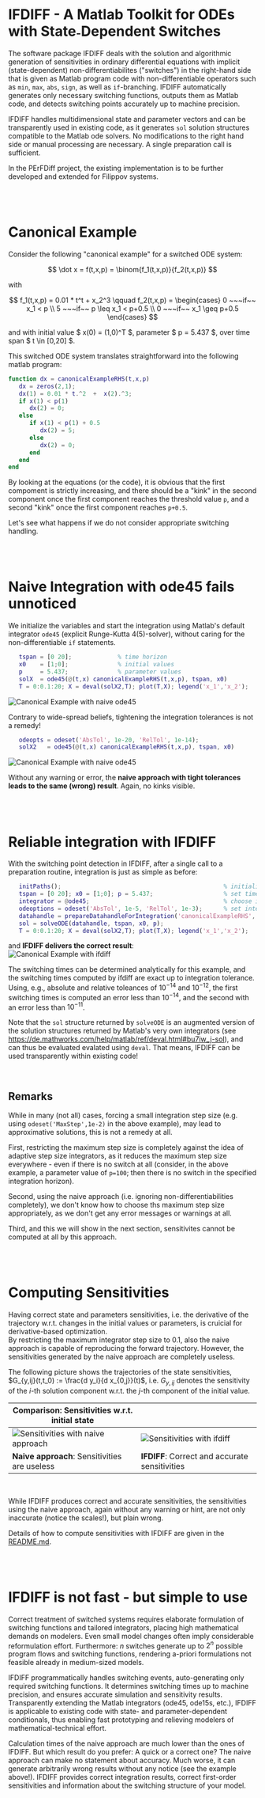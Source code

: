 # IFDIFF - A Matlab Toolkit for ODEs with State˗Dependent Switches

The software package IFDIFF deals with the solution and algorithmic generation of sensitivities
in ordinary differential equations with implicit (state-dependent) non-differentiabilites ("switches") 
in the right-hand side that is given as Matlab program code with non-differentiable operators such as 
`min`, `max`, `abs`, `sign`, as well as `if`-branching. IFDIFF automatically generates only necessary 
switching functions, outputs them as Matlab code, and detects switching points accurately up to machine
precision.

IFDIFF handles multidimensional state and parameter vectors and can be transparently used in existing code,
as it generates `sol` solution structures compatible to the Matlab ode solvers. No modifications to the 
right hand side or manual processing are necessary. A single preparation call is sufficient.

In the PErFDiff project, the existing implementation is to be further developed and extended for Filippov systems. 

<br/>
<br/>


# Canonical Example
Consider the following "canonical example" for a switched ODE system:

$$
   \dot x = f(t,x,p) = \binom{f_1(t,x,p)}{f_2(t,x,p)}
$$

with

$$
  f_1(t,x,p) = 0.01 * t^t + x_2^3
  \qquad
  f_2(t,x,p) = \begin{cases} 0 ~~~if~~ x_1 < p  \\  5 ~~~if~~ p \leq x_1 < p+0.5  \\  0 ~~~if~~ x_1 \geq p+0.5  \end{cases}
$$

and with initial value $ x(0) = (1,0)^T $, parameter $ p = 5.437 $, over time span $ t \in [0,20] $.

This switched ODE system translates straightforward into the following matlab program:

```matlab
function dx = canonicalExampleRHS(t,x,p)
   dx = zeros(2,1);
   dx(1) = 0.01 * t.^2  +  x(2).^3;
   if x(1) < p(1) 
      dx(2) = 0;
   else
      if x(1) < p(1) + 0.5
         dx(2) = 5;
      else
         dx(2) = 0;
      end
   end
end
```

By looking at the equations (or the code), it is obvious that the first compoment is strictly increasing,
and there should be a "kink" in the second component once the first component reaches the threshold value `p`,
and a second "kink" once the first component reaches `p+0.5`.

Let's see what happens if we do not consider appropriate switching handling. 

<br/>
<br/>

# Naive Integration with ode45 fails unnoticed

We initialize the variables and start the integration using Matlab's default integrator `ode45` (explicit Runge-Kutta 4(5)-solver),
without caring for the non-differentiable `if` statements.
```matlab
   tspan = [0 20];             % time horizon
   x0    = [1;0];              % initial values
   p     = 5.437;              % parameter values
   solX  = ode45(@(t,x) canonicalExampleRHS(t,x,p), tspan, x0)
   T = 0:0.1:20; X = deval(solX2,T); plot(T,X); legend('x_1','x_2');
```
![Canonical Example with naive ode45](./canonex_naive.png)

Contrary to wide-spread beliefs, tightening the integration tolerances is not a remedy!
```matlab
   odeopts = odeset('AbsTol', 1e-20, 'RelTol', 1e-14);
   solX2   = ode45(@(t,x) canonicalExampleRHS(t,x,p), tspan, x0)
```
![Canonical Example with naive ode45](./canonex_naive_highaccuracy.png)

Without any warning or error, the __naive approach with tight tolerances leads to the same (wrong) result__. Again, no kinks visible. 

<br/>
<br/>

# Reliable integration with IFDIFF

With the switching point detection in IFDIFF, after a single call to a preparation routine, 
integration is just as simple as before:
```matlab
   initPaths();                                              % initialise the paths for ifdiff (only once)
   tspan = [0 20]; x0 = [1;0]; p = 5.437;                    % set time horizon, initial value, parameter
   integrator = @ode45;                                      % choose integrator
   odeoptions = odeset('AbsTol', 1e-5, 'RelTol', 1e-3);      % set integrator options, here: low accuracy
   datahandle = prepareDatahandleForIntegration('canonicalExampleRHS', 'solver', func2str(integrator), 'options', odeoptions);
   sol = solveODE(datahandle, tspan, x0, p); 
   T = 0:0.1:20; X = deval(solX2,T); plot(T,X); legend('x_1','x_2');
```
and __IFDIFF delivers the correct result__:  
![Canonical Example with ifdiff](./canonex_ifdiff.png)

The switching times can be determined analytically for this example, and the switching times computed by ifdiff
are exact up to integration tolerance. Using, e.g., absolute and relative toleances of $10^{-14}$ and $10^{-12}$, the
first switching times is computed an error less than $10^{-14}$, and the second with an error less than $10^{-11}$.

Note that the `sol` structure returned by `solveODE` is an augmented version of the solution structures returned
by  Matlab's very own integrators (see https://de.mathworks.com/help/matlab/ref/deval.html#bu7iw_j-sol), 
and can thus be evaluated evalated using `deval`. That means, IFDIFF can be used transparently within existing code!

<br/>

## Remarks

While in many (not all) cases, forcing a small integration step size (e.g. using `odeset('MaxStep',1e-2)` in the above example),
may lead to approximative solutions, this is not a remedy at all. 

First, restricting the maximum step size is completely against the idea of adaptive step size integrators, as it reduces the maximum
step size everywhere - even if there is no switch at all (consider, in the above example, a parameter value of `p=100`; then there is 
no switch in the specified integration horizon).

Second, using the naive approach (i.e. ignoring non-differentiabilities completely), we don't know how to choose ths maximum step size
appropriately, as we don't get any error messages or warnings at all. 

Third, and this we will show in the next section, sensitivites cannot be computed at all by this approach.

<br/>
<br/>

# Computing Sensitivities

Having correct state and parameters sensitivities, i.e. the derivative of the trajectory w.r.t. changes in the initial values or parameters,
is cruicial for derivative-based optimization.  
By restricting the maximum integrator step size to $0.1$, also the naive approach is capable of reproducing the forward trajectory.
However, the sensitivities generated by the naive approach are completely useless.

The following picture shows the trajectories of the state sensitivities, $G_{y,ij}(t,t_0) := \frac{d y_i}{d x_{0,j}}(t)$, i.e.
$G_{y,ij}$ denotes the sensitivity of the $i$-th solution component w.r.t. the $j$-th component of the initial value.

| Comparison: Sensitivities w.r.t. initial state                        |                                                                  |
| --------------------------------------------------------------------- | ---------------------------------------------------------------- |
| ![Sensitivities with naive approach](./canonex_sensitivity_naive.png) | ![Sensitivities with ifdiff](./canonex_sensitivity_ifdiff.png)   |
| __Naive approach__: Sensitivities are useless                         | __IFDIFF__: Correct and accurate sensitivities                   |

<br/>

While IFDIFF produces correct and accurate sensitivities, the sensitivities using the naive approach, again without any warning or hint,
are not only inaccurate (notice the scales!), but plain wrong. 

Details of how to compute sensitivities with IFDIFF are given in the [README.md](../README.md).

<br/>
<br/>

# IFDIFF is not fast - but simple to use

Correct treatment of switched systems requires elaborate formulation of switching functions and tailored integrators, 
placing high mathematical demands on modelers. Even small model changes often imply considerable reformulation effort. 
Furthermore: $n$ switches generate up to $2^n$ possible program flows and switching functions, rendering a-priori 
formulations not feasible already in medium-sized models.

IFDIFF programmatically handles switching events, auto-generating only required switching functions. 
It determines switching times up to machine precision, and ensures accurate simulation and sensitivity results. 
Transparently extending the Matlab integrators (ode45, ode15s, etc.), IFDIFF is applicable to existing code with
state- and parameter-dependent conditionals, thus enabling fast prototyping and relieving modelers of
mathematical-technical effort. 

Calculation times of the naive approach are much lower than the ones of IFDIFF. 
But which result do you prefer: A quick or a correct one? The naive approach can make no statement about accuracy.
Much worse, it can generate arbitrarily wrong results without any notice (see the example above!).
IFDIFF provides correct integration results, correct first-order sensitivities and information 
about the switching structure of your model.

